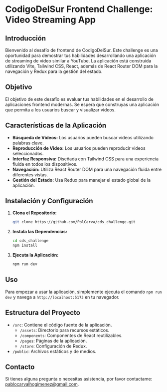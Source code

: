 # CodigoDelSur Frontend Challenge: Video Streaming App

## Introducción

Bienvenido al desafío de frontend de CodigoDelSur. Este challenge es una oportunidad para demostrar tus habilidades desarrollando una aplicación de streaming de video similar a YouTube. La aplicación está construida utilizando Vite, Tailwind CSS, React, además de React Router DOM para la navegación y Redux para la gestión del estado.

## Objetivo

El objetivo de este desafío es evaluar tus habilidades en el desarrollo de aplicaciones frontend modernas. Se espera que construyas una aplicación que permita a los usuarios buscar y visualizar videos.

## Características de la Aplicación

- **Búsqueda de Videos:** Los usuarios pueden buscar videos utilizando palabras clave.
- **Reproducción de Video:** Los usuarios pueden reproducir videos seleccionados.
- **Interfaz Responsiva:** Diseñada con Tailwind CSS para una experiencia fluida en todos los dispositivos.
- **Navegación:** Utiliza React Router DOM para una navegación fluida entre diferentes vistas.
- **Gestión del Estado:** Usa Redux para manejar el estado global de la aplicación.

## Instalación y Configuración

1. **Clona el Repositorio:**
   ```bash
   git clone https://github.com/PolCarva/cds_challenge.git
   ```

2. **Instala las Dependencias:**
   ```bash
   cd cds_challenge
   npm install
   ```

3. **Ejecuta la Aplicación:**
   ```bash
   npm run dev
   ```

## Uso

Para empezar a usar la aplicación, simplemente ejecuta el comando `npm run dev` y navega a `http://localhost:5173` en tu navegador.

## Estructura del Proyecto

- `/src`: Contiene el código fuente de la aplicación.
  - `/assets`: Directorio para recursos estáticos.
  - `/components`: Componentes de React reutilizables.
  - `/pages`: Páginas de la aplicación.
  - `/store`: Configuración de Redux.
- `/public`: Archivos estáticos y de medios.


## Contacto

Si tienes alguna pregunta o necesitas asistencia, por favor contactame: pablocarvalhogimenez@gmail.com.